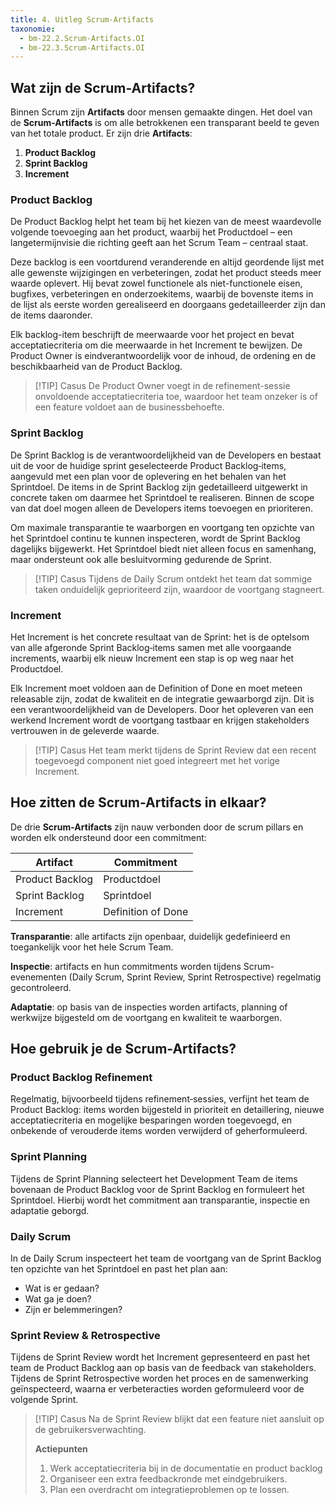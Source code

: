 ```yaml
---
title: 4. Uitleg Scrum-Artifacts
taxonomie:
  - bm-22.2.Scrum-Artifacts.OI
  - bm-22.3.Scrum-Artifacts.OI
---
```


## Wat zijn de Scrum-Artifacts?
Binnen Scrum zijn **Artifacts** door mensen gemaakte dingen. Het doel van de **Scrum-Artifacts** is om alle betrokkenen een transparant beeld te geven van het totale product. Er zijn drie **Artifacts**:

1. **Product Backlog**
2. **Sprint Backlog**
3. **Increment**

### Product Backlog
De Product Backlog helpt het team bij het kiezen van de meest waardevolle volgende toevoeging aan het product, waarbij het Productdoel – een langetermijnvisie die richting geeft aan het Scrum Team – centraal staat. 

Deze backlog is een voortdurend veranderende en altijd geordende lijst met alle gewenste wijzigingen en verbeteringen, zodat het product steeds meer waarde oplevert. Hij bevat zowel functionele als niet-functionele eisen, bugfixes, verbeteringen en onderzoekitems, waarbij de bovenste items in de lijst als eerste worden gerealiseerd en doorgaans gedetailleerder zijn dan de items daaronder. 

Elk backlog-item beschrijft de meerwaarde voor het project en bevat acceptatiecriteria om die meerwaarde in het Increment te bewijzen. De Product Owner is eindverantwoordelijk voor de inhoud, de ordening en de beschikbaarheid van de Product Backlog.

> [!TIP] Casus
> De Product Owner voegt in de refinement-sessie onvoldoende acceptatiecriteria toe, waardoor het team onzeker is of een feature voldoet aan de businessbehoefte.

### Sprint Backlog
De Sprint Backlog is de verantwoordelijkheid van de Developers en bestaat uit de voor de huidige sprint geselecteerde Product Backlog‑items, aangevuld met een plan voor de oplevering en het behalen van het Sprintdoel. De items in de Sprint Backlog zijn gedetailleerd uitgewerkt in concrete taken om daarmee het Sprintdoel te realiseren. Binnen de scope van dat doel mogen alleen de Developers items toevoegen en prioriteren.

Om maximale transparantie te waarborgen en voortgang ten opzichte van het Sprintdoel continu te kunnen inspecteren, wordt de Sprint Backlog dagelijks bijgewerkt. Het Sprintdoel biedt niet alleen focus en samenhang, maar ondersteunt ook alle besluitvorming gedurende de Sprint.

> [!TIP] Casus
> Tijdens de Daily Scrum ontdekt het team dat sommige taken onduidelijk geprioriteerd zijn, waardoor de voortgang stagneert.

### Increment
Het Increment is het concrete resultaat van de Sprint: het is de optelsom van alle afgeronde Sprint Backlog‑items samen met alle voorgaande increments, waarbij elk nieuw Increment een stap is op weg naar het Productdoel. 

Elk Increment moet voldoen aan de Definition of Done en moet meteen releasable zijn, zodat de kwaliteit en de integratie gewaarborgd zijn. Dit is een verantwoordelijkheid van de Developers. Door het opleveren van een werkend Increment wordt de voortgang tastbaar en krijgen stakeholders vertrouwen in de geleverde waarde.

> [!TIP] Casus
> Het team merkt tijdens de Sprint Review dat een recent toegevoegd component niet goed integreert met het vorige Increment.

## Hoe zitten de Scrum-Artifacts in elkaar?
De drie **Scrum-Artifacts** zijn nauw verbonden door de scrum pillars en worden elk ondersteund door een commitment:

| Artifact        | Commitment         |
| --------------- | ------------------ |
| Product Backlog | Productdoel        |
| Sprint Backlog  | Sprintdoel         |
| Increment       | Definition of Done |

**Transparantie**: alle artifacts zijn openbaar, duidelijk gedefinieerd en toegankelijk voor het hele Scrum Team.

**Inspectie**: artifacts en hun commitments worden tijdens Scrum-evenementen (Daily Scrum, Sprint Review, Sprint Retrospective) regelmatig gecontroleerd.

**Adaptatie**: op basis van de inspecties worden artifacts, planning of werkwijze bijgesteld om de voortgang en kwaliteit te waarborgen.

## Hoe gebruik je de Scrum-Artifacts?
### Product Backlog Refinement
Regelmatig, bijvoorbeeld tijdens refinement‑sessies, verfijnt het team de Product Backlog: items worden bijgesteld in prioriteit en detaillering, nieuwe acceptatiecriteria en mogelijke besparingen worden toegevoegd, en onbekende of verouderde items worden verwijderd of geherformuleerd.

### Sprint Planning
Tijdens de Sprint Planning selecteert het Development Team de items bovenaan de Product Backlog voor de Sprint Backlog en formuleert het Sprintdoel. Hierbij wordt het commitment aan transparantie, inspectie en adaptatie geborgd.

### Daily Scrum
In de Daily Scrum inspecteert het team de voortgang van de Sprint Backlog ten opzichte van het Sprintdoel en past het plan aan:

- Wat is er gedaan?
- Wat ga je doen?
- Zijn er belemmeringen?

### Sprint Review & Retrospective
Tijdens de Sprint Review wordt het Increment gepresenteerd en past het team de Product Backlog aan op basis van de feedback van stakeholders. Tijdens de Sprint Retrospective worden het proces en de samenwerking geïnspecteerd, waarna er verbeteracties worden geformuleerd voor de volgende Sprint.

> [!TIP] Casus 
> Na de Sprint Review blijkt dat een feature niet aansluit op de gebruikersverwachting.
> 
> **Actiepunten**
> 1. Werk acceptatiecriteria bij in de documentatie en product backlog
> 2. Organiseer een extra feedbackronde met eindgebruikers.
> 3. Plan een overdracht om integratieproblemen op te lossen.